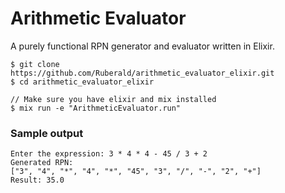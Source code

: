 # Arithmetic Evaluator

A purely functional RPN generator and evaluator written in Elixir.

```
$ git clone https://github.com/Ruberald/arithmetic_evaluator_elixir.git
$ cd arithmetic_evaluator_elixir

// Make sure you have elixir and mix installed
$ mix run -e "ArithmeticEvaluator.run"
```

### Sample output
```
Enter the expression: 3 * 4 * 4 - 45 / 3 + 2
Generated RPN:
["3", "4", "*", "4", "*", "45", "3", "/", "-", "2", "+"]
Result: 35.0
```
